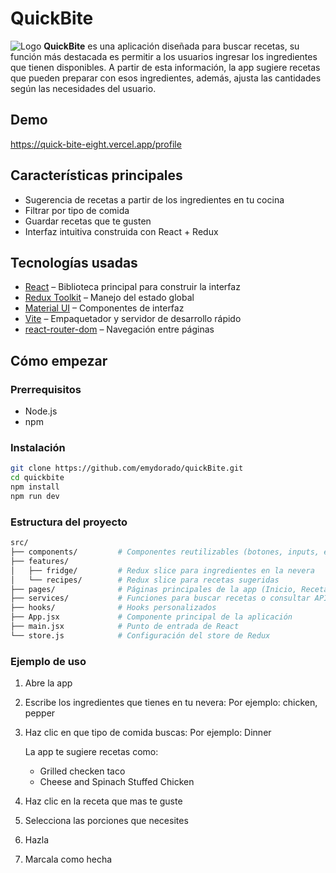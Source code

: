 # QuickBite
![Logo](C:\Users\natal\Downloads\quickbitelogo.png)
**QuickBite** es una aplicación diseñada para buscar recetas, su función más destacada es permitir a los usuarios ingresar los ingredientes que tienen disponibles. A partir de esta información, la app sugiere recetas que pueden preparar con esos ingredientes, además, ajusta las cantidades según las necesidades del usuario.

## Demo

https://quick-bite-eight.vercel.app/profile

## Características principales

- Sugerencia de recetas a partir de los ingredientes en tu cocina
- Filtrar por tipo de comida
- Guardar recetas que te gusten
- Interfaz intuitiva construida con React + Redux

## Tecnologías usadas

- [React](https://reactjs.org/) – Biblioteca principal para construir la interfaz
- [Redux Toolkit](https://redux-toolkit.js.org/) – Manejo del estado global
- [Material UI](https://mui.com/) – Componentes de interfaz
- [Vite](https://vitejs.dev/) – Empaquetador y servidor de desarrollo rápido
- [react-router-dom](https://reactrouter.com/) – Navegación entre páginas


##  Cómo empezar

### Prerrequisitos

- Node.js
- npm

### Instalación

```bash
git clone https://github.com/emydorado/quickBite.git
cd quickbite
npm install
npm run dev
```

### Estructura del proyecto

```bash
src/
├── components/         # Componentes reutilizables (botones, inputs, etc.)
├── features/
│   ├── fridge/         # Redux slice para ingredientes en la nevera
│   └── recipes/        # Redux slice para recetas sugeridas
├── pages/              # Páginas principales de la app (Inicio, Recetas, etc.)
├── services/           # Funciones para buscar recetas o consultar APIs
├── hooks/              # Hooks personalizados
├── App.jsx             # Componente principal de la aplicación
├── main.jsx            # Punto de entrada de React
└── store.js            # Configuración del store de Redux
```
### Ejemplo de uso

1. Abre la app

2. Escribe los ingredientes que tienes en tu nevera:
   Por ejemplo: chicken, pepper

4. Haz clic en que tipo de comida buscas:
   Por ejemplo: Dinner

   La app te sugiere recetas como:
   - Grilled checken taco
   - Cheese and Spinach Stuffed Chicken

6. Haz clic en la receta que mas te guste
7. Selecciona las porciones que necesites
8. Hazla
9. Marcala como hecha
